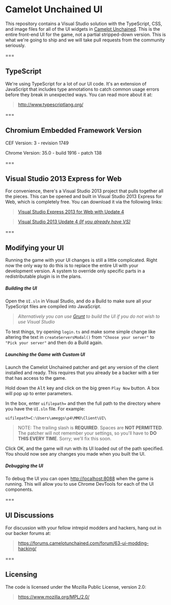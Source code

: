 Camelot Unchained UI
====================

This repository contains a Visual Studio solution with the TypeScript, CSS, and image files for all of the UI widgets in [Camelot Unchained](http://camelotunchained.com/v2/). This is the entire front-end UI for the game, not a partial stripped-down version. This is what we're going to ship and we will take pull requests from the community seriously.


===


TypeScript
----------

We're using TypeScript for a lot of our UI code. It's an extension of JavaScript that includes type annotations to catch common usage errors before they break in unexpected ways. You can read more about it at:

> http://www.typescriptlang.org/


===


Chromium Embedded Framework Version
-----------------------------------

CEF Version: 3  - revision 1749

Chrome Version: 35.0 - build 1916 - patch 138

===


Visual Studio 2013 Express for Web
----------------------------------

For convenience, there's a Visual Studio 2013 project that pulls together all the pieces. This can be opened and built in Visual Studio 2013 Express for Web, which is completely free. You can download it via the following links:

> [Visual Studio Express 2013 for Web with Update 4](http://www.microsoft.com/en-us/download/details.aspx?id=44912)

> [Visual Studio 2013 Update 4 *(If you already have VS)*](http://www.microsoft.com/en-us/download/details.aspx?id=44921)


===


Modifying your UI
-----------------

Running the game with your UI changes is still a little complicated. Right now the only way to do this is to replace the entire UI with your development version. A system to override only specific parts in a redistributable plugin is in the plans.


##### Building the UI

Open the `UI.sln` in Visual Studio, and do a Build to make sure all your TypeScript files are compiled into JavaScript.

> *Alternatively you can use [Grunt](http://gruntjs.com/) to build the UI if you do not wish to use Visual Studio*

To test things, try opening `login.ts` and make some simple change like altering the text in `createServersModal()` from `"Choose your server"` to `"Pick your server"` and then do a Build again.


##### Launching the Game with Custom UI

Launch the Camelot Unchained patcher and get any version of the client installed and ready. This requires that you already be a backer with a tier that has access to the game.

Hold down the <kbd>Alt</kbd> key and click on the big green `Play Now` button. A box will pop up to enter parameters.

In the box, enter `uifilepath=` and then the full path to the directory where you have the `UI.sln` file. For example:

`uifilepath=C:\Users\ameggs\p4\MMO\Client\UI\`

> NOTE: The trailing slash is **REQUIRED**. Spaces are **NOT PERMITTED**. The patcher will not remember your settings, so you'll have to **DO THIS EVERY TIME**. Sorry; we'll fix this soon.

Click OK, and the game will run with its UI loaded out of the path specified. You should now see any changes you made when you built the UI.

##### Debugging the UI

To debug the UI you can open [http://localhost:8088](http://localhost:8088) when the game is running. This will allow you to use Chrome DevTools for each of the UI components.


===


UI Discussions
--------------

For discussion with your fellow intrepid modders and hackers, hang out in our backer forums at:

> https://forums.camelotunchained.com/forum/63-ui-modding-hacking/


===


Licensing
---------

The code is licensed under the Mozilla Public License, version 2.0:

> https://www.mozilla.org/MPL/2.0/
